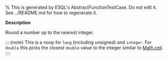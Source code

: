 % This is generated by ESQL's AbstractFunctionTestCase. Do not edit it. See ../README.md for how to regenerate it.

**Description**

Round a number up to the nearest integer.

::::{note}
This is a noop for `long` (including unsigned) and `integer`. For `double` this picks the closest `double` value to the integer similar to [Math.ceil](https://docs.oracle.com/en/java/javase/11/docs/api/java.base/java/lang/Math.html#ceil(double)).
::::


